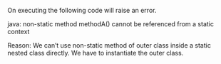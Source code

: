 On executing the following code will raise an error.

java: non-static method methodA() cannot be referenced from a static context

Reason: We can’t use non-static method of outer class inside a static nested class directly. We have to instantiate the outer class.